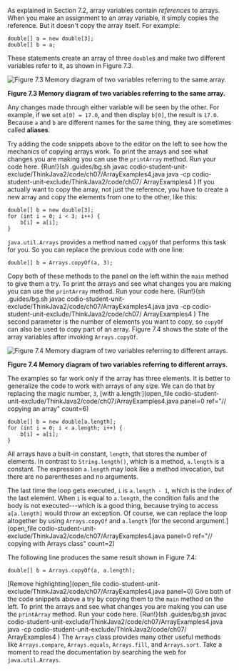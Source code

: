 As explained in Section 7.2, array variables contain *references* to arrays. When you make an assignment to an array variable, it simply copies the reference. But it doesn't copy the array itself. For example:

```code
double[] a = new double[3];
double[] b = a;
```

These statements create an array of three `double`s and make two different variables refer to it, as shown in Figure 7.3.


![Figure 7.3 Memory diagram of two variables referring to the same array.](figs/array3.jpg)

**Figure 7.3 Memory diagram of two variables referring to the same array.**


Any changes made through either variable will be seen by the other. For example, if we set `a[0] = 17.0`, and then display `b[0]`, the result is `17.0`. Because `a` and `b` are different names for the same thing, they are sometimes called **aliases**.

Try adding the code snippets above to the editor on the left to see how the mechanics of copying arrays work. To print the arrays and see what changes you are making you can use the `printArray` method. Run your code here.
{Run!}(sh .guides/bg.sh javac codio-student-unit-exclude/ThinkJava2/code/ch07/ArrayExamples4.java java -cp codio-student-unit-exclude/ThinkJava2/code/ch07/ ArrayExamples4 )
 If you actually want to copy the array, not just the reference, you have to create a new array and copy the elements from one to the other, like this:

```code
double[] b = new double[3];
for (int i = 0; i < 3; i++) {
    b[i] = a[i];
}
```


`java.util.Arrays` provides a method named `copyOf` that performs this task for you. So you can replace the previous code with one line:

```code
double[] b = Arrays.copyOf(a, 3);
```

Copy both of these methods to the panel on the left within the `main` method to give them a try. To print the arrays and see what changes you are making you can use the `printArray` method. Run your code here.
{Run!}(sh .guides/bg.sh javac codio-student-unit-exclude/ThinkJava2/code/ch07/ArrayExamples4.java java -cp codio-student-unit-exclude/ThinkJava2/code/ch07/ ArrayExamples4 )
 The second parameter is the number of elements you want to copy, so `copyOf` can also be used to copy part of an array. Figure 7.4 shows the state of the array variables after invoking `Arrays.copyOf`.

![Figure 7.4 Memory diagram of two variables referring to different arrays.](figs/array4.jpg)

**Figure 7.4 Memory diagram of two variables referring to different arrays.**




The examples so far work only if the array has three elements. It is better to generalize the code to work with arrays of any size. We can do that by replacing the magic number, `3`, [with a.length:](open_file codio-student-unit-exclude/ThinkJava2/code/ch07/ArrayExamples4.java panel=0 ref="// copying an array" count=6)


```code
double[] b = new double[a.length];
for (int i = 0; i < a.length; i++) {
    b[i] = a[i];
}
```

All arrays have a built-in constant, `length`, that stores the number of elements. In contrast to `String.length()`, which is a method, `a.length` is a constant. The expression `a.length` may look like a method invocation, but there are no parentheses and no arguments.

The last time the loop gets executed, `i` is `a.length - 1`, which is the index of the last element. When `i` is equal to `a.length`, the condition fails and the body is not executed---which is a good thing, because trying to access `a[a.length]` would throw an exception. Of course, we can replace the loop altogether by using `Arrays.copyOf` and `a.length` [for the second argument.](open_file codio-student-unit-exclude/ThinkJava2/code/ch07/ArrayExamples4.java panel=0 ref="// copying with Arrays class" count=2)


The following line produces the same result shown in Figure 7.4:

```code
double[] b = Arrays.copyOf(a, a.length);
```

[Remove highlighting](open_file codio-student-unit-exclude/ThinkJava2/code/ch07/ArrayExamples4.java panel=0)
Give both of the code snippets above a try by copying them to the `main` method on the left. To print the arrays and see what changes you are making you can use the `printArray` method. Run your code here.
{Run!}(sh .guides/bg.sh javac codio-student-unit-exclude/ThinkJava2/code/ch07/ArrayExamples4.java java -cp codio-student-unit-exclude/ThinkJava2/code/ch07/ ArrayExamples4 )
 The `Arrays` class provides many other useful methods like `Arrays.compare`, `Arrays.equals`, `Arrays.fill`, and `Arrays.sort`. Take a moment to read the documentation by searching the web for `java.util.Arrays`.